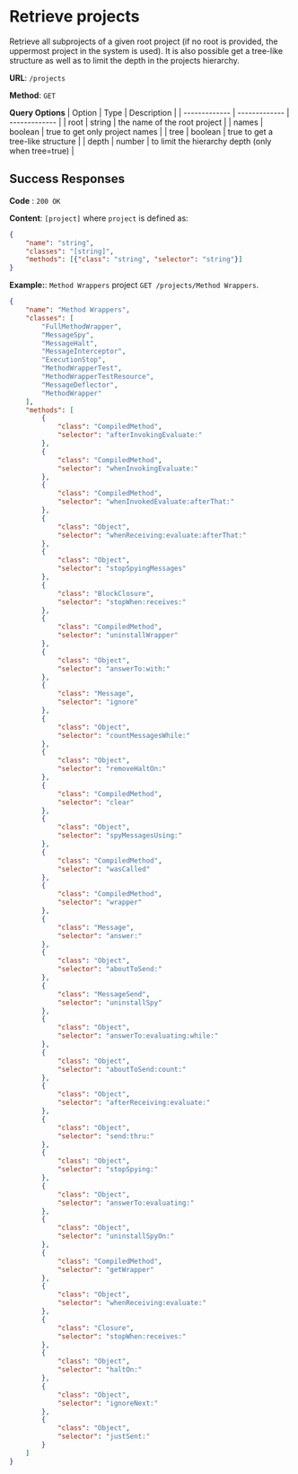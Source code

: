 # Retrieve projects
Retrieve all subprojects of a given root project (if no root is provided, the uppermost project in the system is used).
It is also possible get a tree-like structure as well as to limit the depth in the projects hierarchy.    

**URL**: `/projects`

**Method**: `GET`

**Query Options**
| Option | Type | Description |
| ------------- | ------------- | ------------- |
| root | string | the name of the root project |
| names | boolean | true to get only project names |
| tree | boolean | true to get a tree-like structure |
| depth | number | to limit the hierarchy depth (only when tree=true) |

## Success Responses

**Code** : `200 OK`

**Content**: `[project]` where `project` is defined as:
```json
{
    "name": "string",
    "classes": "[string]",
    "methods": [{"class": "string", "selector": "string"}]
}
```

**Example:**: `Method Wrappers` project `GET /projects/Method Wrappers`.
```json
{
    "name": "Method Wrappers",
    "classes": [
        "FullMethodWrapper",
        "MessageSpy",
        "MessageHalt",
        "MessageInterceptor",
        "ExecutionStop",
        "MethodWrapperTest",
        "MethodWrapperTestResource",
        "MessageDeflector",
        "MethodWrapper"
    ],
    "methods": [
        {
            "class": "CompiledMethod",
            "selector": "afterInvokingEvaluate:"
        },
        {
            "class": "CompiledMethod",
            "selector": "whenInvokingEvaluate:"
        },
        {
            "class": "CompiledMethod",
            "selector": "whenInvokedEvaluate:afterThat:"
        },
        {
            "class": "Object",
            "selector": "whenReceiving:evaluate:afterThat:"
        },
        {
            "class": "Object",
            "selector": "stopSpyingMessages"
        },
        {
            "class": "BlockClosure",
            "selector": "stopWhen:receives:"
        },
        {
            "class": "CompiledMethod",
            "selector": "uninstallWrapper"
        },
        {
            "class": "Object",
            "selector": "answerTo:with:"
        },
        {
            "class": "Message",
            "selector": "ignore"
        },
        {
            "class": "Object",
            "selector": "countMessagesWhile:"
        },
        {
            "class": "Object",
            "selector": "removeHaltOn:"
        },
        {
            "class": "CompiledMethod",
            "selector": "clear"
        },
        {
            "class": "Object",
            "selector": "spyMessagesUsing:"
        },
        {
            "class": "CompiledMethod",
            "selector": "wasCalled"
        },
        {
            "class": "CompiledMethod",
            "selector": "wrapper"
        },
        {
            "class": "Message",
            "selector": "answer:"
        },
        {
            "class": "Object",
            "selector": "aboutToSend:"
        },
        {
            "class": "MessageSend",
            "selector": "uninstallSpy"
        },
        {
            "class": "Object",
            "selector": "answerTo:evaluating:while:"
        },
        {
            "class": "Object",
            "selector": "aboutToSend:count:"
        },
        {
            "class": "Object",
            "selector": "afterReceiving:evaluate:"
        },
        {
            "class": "Object",
            "selector": "send:thru:"
        },
        {
            "class": "Object",
            "selector": "stopSpying:"
        },
        {
            "class": "Object",
            "selector": "answerTo:evaluating:"
        },
        {
            "class": "Object",
            "selector": "uninstallSpyOn:"
        },
        {
            "class": "CompiledMethod",
            "selector": "getWrapper"
        },
        {
            "class": "Object",
            "selector": "whenReceiving:evaluate:"
        },
        {
            "class": "Closure",
            "selector": "stopWhen:receives:"
        },
        {
            "class": "Object",
            "selector": "haltOn:"
        },
        {
            "class": "Object",
            "selector": "ignoreNext:"
        },
        {
            "class": "Object",
            "selector": "justSent:"
        }
    ]
}
```